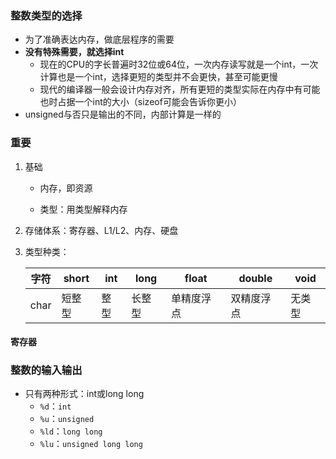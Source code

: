 ### 整数类型的选择

* 为了准确表达内存，做底层程序的需要
* **没有特殊需要，就选择int**
  * 现在的CPU的字长普遍时32位或64位，一次内存读写就是一个int，一次计算也是一个int，选择更短的类型并不会更快，甚至可能更慢
  * 现代的编译器一般会设计内存对齐，所有更短的类型实际在内存中有可能也时占据一个int的大小（sizeof可能会告诉你更小）
* unsigned与否只是输出的不同，内部计算是一样的

### 重要

1. 基础

   * 内存，即资源

   * 类型：用类型解释内存

2. 存储体系：寄存器、L1/L2、内存、硬盘

3. 类型种类：

   | 字符 | short  | int  | long   | float      | double     | void   |
   | ---- | ------ | ---- | ------ | ---------- | ---------- | ------ |
   | char | 短整型 | 整型 | 长整型 | 单精度浮点 | 双精度浮点 | 无类型 |


#### 寄存器

### 整数的输入输出

* 只有两种形式：int或long long
  * `%d`：`int`
  * `%u`：`unsigned`
  * `%ld`：`long long`
  * `%lu`：`unsigned long long`

